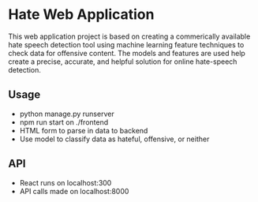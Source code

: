 # Hate Web Application
This web application project is based on creating a commerically available hate speech detection tool using machine learning feature techniques to check data for offensive content. The models and features are used help create a precise, accurate, and helpful solution for online hate-speech detection.

## Usage
- python manage.py runserver 
- npm run start on ./frontend
- HTML form to parse in data to backend
- Use model to classify data as hateful, offensive, or neither

## API
- React runs on localhost:300
- API calls made on localhost:8000

